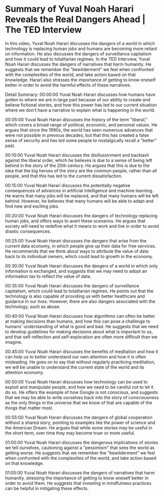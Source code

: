 # Summary of Yuval Noah Harari Reveals the Real Dangers Ahead | The TED Interview

In this video, Yuval Noah Harari discusses the dangers of a world in which technology is replacing human jobs and humans are becoming more reliant on information. He also discusses the dangers of surveillance capitalism and how it could lead to totalitarian regimes.
In the TED Interview, Yuval Noah Harari discusses the dangers of narratives that harm humanity. He suggests that we remember the "bewilderment" we feel when confronted with the complexities of the world, and take action based on that knowledge. Harari also stresses the importance of getting to know oneself better in order to avoid the harmful effects of these narratives.

Detail Summary: 
00:00:00
Yuval Noah Harari discusses how humans have gotten to where we are in large part because of our ability to create and believe fictional stories, and how this power has led to our current situation where we don't have a narrative to explain what is happening in the world.

00:05:00
Yuval Noah Harari discusses the history of the term "liberal," which covers a broad range of political, economic, and personal values. He argues that since the 1990s, the world has seen numerous advances that were not possible in previous decades, but that this has created a false sense of security and has led some people to nostalgically recall a "better" past.

00:10:00
Yuval Noah Harari discusses the disillusionment and backlash against the liberal order, which he believes is due to a sense of being left behind in the story of the 20th century. He argues that this is due to the idea that the big heroes of the story are the common people, rather than all people, and that this has led to the current dissatisfaction.

00:15:00
Yuval Noah Harari discusses the potentially negative consequences of advances in artificial intelligence and machine learning. He warns that many jobs will be replaced, and that many humans will be left behind. However, he believes that many humans will be able to adapt and find new and exciting jobs.

00:20:00
Yuval Noah Harari discusses the dangers of technology replacing human jobs, and offers ways to avert these scenarios. He argues that society will need to redefine what it means to work and live in order to avoid drastic consequences.

00:25:00
Yuval Noah Harari discusses the dangers that arise from the current data economy, in which people give up their data for free services. He recommends that we think about ways to attribute the value of data back to its individual owners, which could lead to growth in the economy.

00:30:00
Yuval Noah Harari discusses the dangers of a world in which only information is exchanged, and suggests that we may need to adopt an information tax to reflect the value of data.

00:35:00
Yuval Noah Harari discusses the dangers of surveillance capitalism, which could lead to totalitarian regimes. He points out that the technology is also capable of providing us with better healthcare and guidance in our lives. However, there are also dangers associated with the technology, such as abuse.

00:40:00
Yuval Noah Harari discusses how algorithms can often be better at making decisions than humans, and how this can pose a challenge to humans' understanding of what is good and bad. He suggests that we need to develop guidelines for making decisions about what is important to us, and that self-reflection and self-exploration are often more difficult than we imagine.

00:45:00
Yuval Noah Harari discusses the benefits of meditation and how it can help us to better understand our own attention and how it is often misleading. He goes on to say that without regularly practicing meditation, we will be unable to understand the current state of the world and its attention economy.

00:50:00
Yuval Noah Harari discusses how technology can be used to exploit and manipulate people, and how we need to be careful not to let it do so. He offers the example of how Google is not conscious, and suggests that we may be able to write ourselves back into the story of consciousness as the only things in the universe that we know of that are capable of the things that matter most.

00:55:00
Yuval Noah Harari discusses the dangers of global cooperation without a shared story, pointing to examples like the power of science and the American Dream. He argues that while some stories may be useful in the short term, over time they may become truer or more useful.

01:00:00
Yuval Noah Harari discusses the dangerous implications of stories we tell ourselves, cautioning against a "pessimism" that sees the world as getting worse. He suggests that we remember the "bewilderment" we feel when confronted with the complexities of the world, and take action based on that knowledge.

01:05:00
Yuval Noah Harari discusses the dangers of narratives that harm humanity, stressing the importance of getting to know oneself better in order to avoid them. He suggests that investing in mindfulness practices can be helpful in mitigating these effects.

